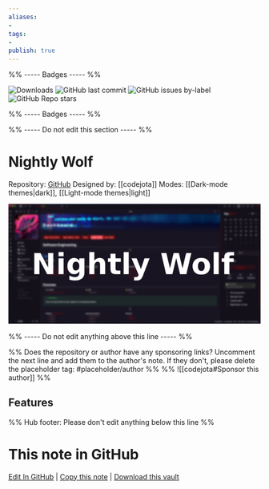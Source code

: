 ```yaml
---
aliases:
- 
tags: 
- 
publish: true
---
```


%% ----- Badges ----- %%

![Downloads](https://img.shields.io/badge/downloads-366-573E7A?style=for-the-badge&logo=)
![GitHub last commit](https://img.shields.io/github/last-commit/codejota/NightlyWolf_ObsidianTheme?color=573E7A&label=last%20update&logo=github&style=for-the-badge)
![GitHub issues by-label](https://img.shields.io/github/issues/codejota/NightlyWolf_ObsidianTheme/help%20wanted?color=573E7A&logo=github&style=for-the-badge) 
![GitHub Repo stars](https://img.shields.io/github/stars/codejota/NightlyWolf_ObsidianTheme?color=573E7A&logo=github&style=for-the-badge)

%% ----- Badges ----- %%

%% ----- Do not edit this section ----- %%

# Nightly Wolf

Repository: [GitHub](https://github.com/codejota/NightlyWolf_ObsidianTheme)
Designed by: [[codejota]]
Modes: [[Dark-mode themes|dark]], [[Light-mode themes|light]]



![screenshot](https://github.com/codejota/NightlyWolf_ObsidianTheme/raw/HEAD/screenshot.png)

%% ----- Do not edit anything above this line ----- %% 

%% Does the repository or author have any sponsoring links? Uncomment the next line and add them to the author's note. If they don't, please delete the placeholder tag: #placeholder/author %%
%% ![[codejota#Sponsor this author]] %%


## Features



%% Hub footer: Please don't edit anything below this line %%

# This note in GitHub

<span class="git-footer">[Edit In GitHub](https://github.dev/obsidian-community/obsidian-hub/blob/main/02%20-%20Community%20Expansions/02.05%20All%20Community%20Expansions/Themes/Nightly%20Wolf.md "git-hub-edit-note") | [Copy this note](https://raw.githubusercontent.com/obsidian-community/obsidian-hub/main/02%20-%20Community%20Expansions/02.05%20All%20Community%20Expansions/Themes/Nightly%20Wolf.md "git-hub-copy-note") | [Download this vault](https://github.com/obsidian-community/obsidian-hub/archive/refs/heads/main.zip "git-hub-download-vault") </span>
